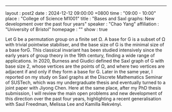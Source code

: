 ---
layout      : post2
date        : 2024-12-12 09:00:00 +0800
time        : "09:00 - 10:00"
place       : "College of Science M1001"
title       : "Bases and Saxl graphs: New development over the past four years"
speaker     : "Chao Yang"
affiliation : "University of Bristol"
homepage    : ""
show        : true

 Let G be a permutation group on a finite set Ω. A base for G is a subset of Ω with trivial pointwise stabiliser, and the base size of G is the minimal size of a base forG. This classical invariant has been studied intensively since the early years of group theory in the 19th century, finding a wide range of applications.
In 2020, Burness and Giudici defined the Saxl graph of G with base size 2, whose vertices are the points of Ω, and where two vertices are adjacent if and only if they form a base for G. Later in the same year, I reported on my study on Saxl graphs at the Discrete Mathematics Seminar of SUSTech, which was my undergraduate thesis and eventually turned to a joint paper with Jiyong Chen.
Here at the same place, after my PhD thesis submission, I will review the main open problems and new development of this direction over the past four years, highlighting a recent generalisation with Saul Freedman, Melissa Lee and Kamilla Rekvényi.


